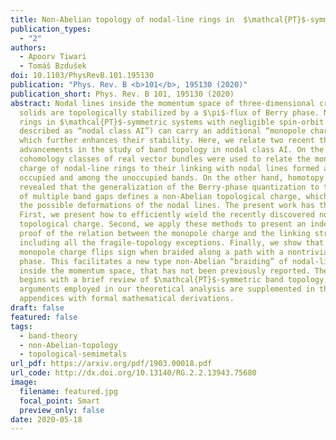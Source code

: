 ```yaml
---
title: Non-Abelian topology of nodal-line rings in  $\mathcal{PT}$-symmetric systems
publication_types:
  - "2"
authors:
  - Apoorv Tiwari
  - Tomáš Bzdušek
doi: 10.1103/PhysRevB.101.195130
publication: "Phys. Rev. B <b>101</b>, 195130 (2020)"
publication_short: Phys. Rev. B 101, 195130 (2020)
abstract: Nodal lines inside the momentum space of three-dimensional crystalline
  solids are topologically stabilized by a $\pi$-flux of Berry phase. Nodal-line
  rings in $\mathcal{PT}$-symmetric systems with negligible spin-orbit coupling (here
  described as “nodal class AI”) can carry an additional “monopole charge,”
  which further enhances their stability. Here, we relate two recent theoretical
  advancements in the study of band topology in nodal class AI. On the one hand,
  cohomology classes of real vector bundles were used to relate the monopole
  charge of nodal-line rings to their linking with nodal lines formed among the
  occupied and among the unoccupied bands. On the other hand, homotopy studies
  revealed that the generalization of the Berry-phase quantization to the case
  of multiple band gaps defines a non-Abelian topological charge, which governs
  the possible deformations of the nodal lines. The present work has three aims.
  First, we present how to efficiently wield the recently discovered non-Abelian
  topological charge. Second, we apply these methods to present an independent
  proof of the relation between the monopole charge and the linking structure,
  including all the fragile-topology exceptions. Finally, we show that the
  monopole charge flips sign when braided along a path with a nontrivial Berry
  phase. This facilitates a new type non-Abelian “braiding” of nodal-line rings
  inside the momentum space, that has not been previously reported. The work
  begins with a brief review of $\mathcal{PT}$-symmetric band topology, and the geometric
  arguments employed in our theoretical analysis are supplemented in the
  appendices with formal mathematical derivations.
draft: false
featured: false
tags:
  - band-theory
  - non-Abelian-topology
  - topological-semimetals
url_pdf: https://arxiv.org/pdf/1903.00018.pdf
url_code: http://dx.doi.org/10.13140/RG.2.2.13943.75680
image:
  filename: featured.jpg
  focal_point: Smart
  preview_only: false
date: 2020-05-18
---
```

